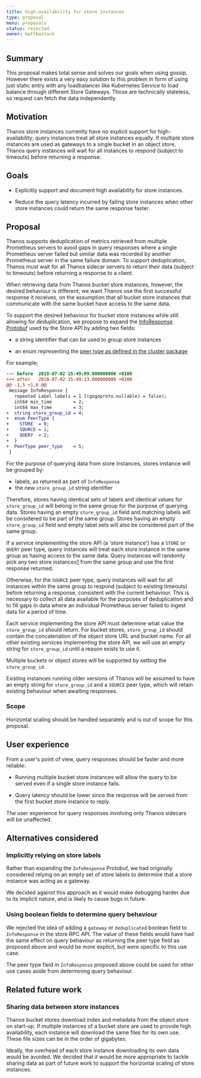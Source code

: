 ```yaml
---
title: High-availability for store instances
type: proposal
menu: proposals
status: rejected
owner: mattbostock
---
```


## Summary

This proposal makes total sense and solves our goals when using gossip. However there exists a very easy solution
to this problem in form of using just static entry with any loadbalancer like Kubernetes Service to load balance
through different Store Gateways. Those are technically stateless, so request can fetch the data independently. 

## Motivation

Thanos store instances currently have no explicit support for
high-availability; query instances treat all store instances equally. If
multiple store instances are used as gateways to a single bucket in an object
store, Thanos query instances will wait for all instances to respond (subject
to timeouts) before returning a response.

## Goals

- Explicitly support and document high availability for store instances.

- Reduce the query latency incurred by failing store instances when other store
  instances could return the same response faster.

## Proposal

Thanos supports deduplication of metrics retrieved from multiple Prometheus
servers to avoid gaps in query responses where a single Prometheus server
failed but similar data was recorded by another Prometheus server in the same
failure domain. To support deduplication, Thanos must wait for all Thanos
sidecar servers to return their data (subject to timeouts) before returning a
response to a client.

When retrieving data from Thanos bucket store instances, however, the desired
behaviour is different; we want Thanos use the first successful response it
receives, on the assumption that all bucket store instances that communicate
with the same bucket have access to the same data.

To support the desired behaviour for bucket store instances while still
allowing for deduplication, we propose to expand the [InfoResponse
Protobuf](https://github.com/improbable-eng/thanos/blob/b67aa3a709062be97215045f7488df67a9af2c66/pkg/store/storepb/rpc.proto#L28-L32)
used by the Store API by adding two fields:

- a string identifier that can be used to group store instances

- an enum representing the [peer type as defined in the cluster
  package](https://github.com/improbable-eng/thanos/blob/673614d9310f3f90fdb4585ca6201496ff92c697/pkg/cluster/cluster.go#L51-L64)

For example;

```diff
--- before	2018-07-02 15:49:09.000000000 +0100
+++ after	2018-07-02 15:49:13.000000000 +0100
@@ -1,5 +1,6 @@
 message InfoResponse {
   repeated Label labels = 1 [(gogoproto.nullable) = false];
   int64 min_time        = 2;
   int64 max_time        = 3;
+  string store_group_id = 4;
+  enum PeerType {
+    STORE  = 0;
+    SOURCE = 1;
+    QUERY  = 2;
+  }
+  PeerType peer_type    = 5;
 }
```

For the purpose of querying data from store instances, stores instance will be
grouped by:

- labels, as returned as part of `InfoResponse`
- the new `store_group_id` string identifier

Therefore, stores having identical sets of labels and identical values for
`store_group_id` will belong in the same group for the purpose of querying
data. Stores having an empty `store_group_id` field and matching labels will be
considered to be part of the same group. Stores having an empty
`store_group_id` field and empty label sets will also be considered part of the
same group.

If a service implementing the store API (a 'store instance') has a `STORE` or
`QUERY` peer type, query instances will treat each store instance in the same
group as having access to the same data. Query instances will randomly pick any
two store instances[1][] from the same group and use the first response
returned.

[1]: https://www.eecs.harvard.edu/~michaelm/postscripts/mythesis.pdf

Otherwise, for the `SOURCE` peer type, query instances will wait for all
instances within the same group to respond (subject to existing timeouts)
before returning a response, consistent with the current behaviour. This is
necessary to collect all data available for the purposes of deduplication and
to fill gaps in data where an individual Prometheus server failed to ingest
data for a period of time.

Each service implementing the store API must determine what value the
`store_group_id` should return. For bucket stores, `store_group_id` should
contain the concatenation of the object store URL and bucket name. For all
other existing services implementing the store API, we will use an empty string
for `store_group_id` until a reason exists to use it.

Multiple buckets or object stores will be supported by setting the
`store_group_id`.

Existing instances running older versions of Thanos will be assumed to have
an empty string for `store_group_id` and a `SOURCE` peer type, which will
retain existing behaviour when awaiting responses.

### Scope

Horizontal scaling should be handled separately and is out of scope for this
proposal.

## User experience

From a user's point of view, query responses should be faster and more reliable:

- Running multiple bucket store instances will allow the query to be served even
  if a single store instance fails.

- Query latency should be lower since the response will be served from the
  first bucket store instance to reply.

The user experience for query responses involving only Thanos sidecars will be
unaffected.

## Alternatives considered

### Implicitly relying on store labels

Rather than expanding the `InfoResponse` Protobuf, we had originally considered
relying on an empty set of store labels to determine that a store instance was
acting as a gateway.

We decided against this approach as it would make debugging harder due to its
implicit nature, and is likely to cause bugs in future.

### Using boolean fields to determine query behaviour

We rejected the idea of adding a `gateway` or `deduplicated` boolean field to
`InfoResponse` in the store RPC API. The value of these fields would have had
the same effect on query behaviour as returning the peer type field as proposed
above and would be more explicit, but were specific to this use case.

The peer type field in `InfoResponse` proposed above could be used for other
use cases aside from determining query behaviour.

## Related future work

### Sharing data between store instances

Thanos bucket stores download index and metadata from the object store on
start-up. If multiple instances of a bucket store are used to provide high
availability, each instance will download the same files for its own use. These
file sizes can be in the order of gigabytes.

Ideally, the overhead of each store instance downloading its own data would be
avoided. We decided that it would be more appropriate to tackle sharing data as
part of future work to support the horizontal scaling of store instances.
